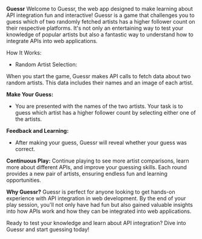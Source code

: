 
**Guessr**
Welcome to Guessr, the web app designed to make learning about API integration fun and interactive! Guessr is a game that challenges you to guess which of two randomly fetched artists has a higher follower count on their respective platforms. It's not only an entertaining way to test your knowledge of popular artists but also a fantastic way to understand how to integrate APIs into web applications.

How It Works:
- Random Artist Selection:

When you start the game, Guessr makes API calls to fetch data about two random artists. This data includes their names and an image of each artist.

**Make Your Guess:**
- You are presented with the names of the two artists. Your task is to guess which artist has a higher follower count by selecting either one of the artists.
  
**Feedback and Learning:**
- After making your guess, Guessr will reveal whether your guess was correct.

**Continuous Play:**
Continue playing to see more artist comparisons, learn more about different APIs, and improve your guessing skills. Each round provides a new pair of artists, ensuring endless fun and learning opportunities.

**Why Guessr?**
Guessr is perfect for anyone looking to get hands-on experience with API integration in web development. By the end of your play session, you'll not only have had fun but also gained valuable insights into how APIs work and how they can be integrated into web applications.

Ready to test your knowledge and learn about API integration? Dive into Guessr and start guessing today!
